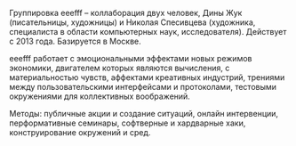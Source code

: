 Группировка eeefff – коллаборация двух человек, Дины Жук (писательницы, художницы) и Николая Спесивцева (художника, специалиста в области компьютерных наук, исследователя). Действует с 2013 года. Базируется в Москве.

eeefff работает с эмоциональными эффектами новых режимов экономики, двигателем которых являются вычисления, с материальностью чувств, аффектами креативных индустрий, трениями между пользовательскими интерфейсами и протоколами, тестовыми окружениями для коллективных воображений.

Методы: публичные акции и создание ситуаций, онлайн интервенции, перформативные семинары, софтверные и хардварные хаки, конструирование окружений и сред.
